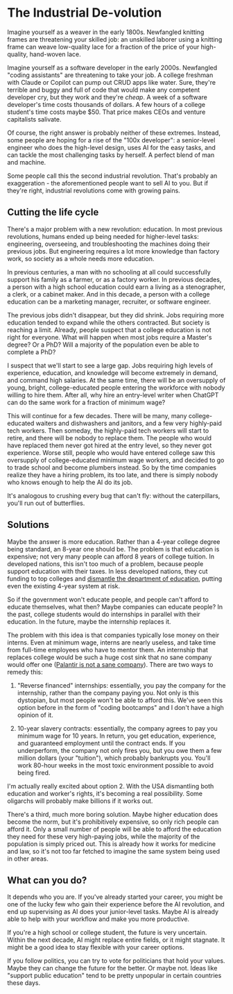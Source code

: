 

# The Industrial De-volution

Imagine yourself as a weaver in the early 1800s. Newfangled knitting frames are
threatening your skilled job: an unskilled laborer using a knitting frame can
weave low-quality lace for a fraction of the price of your high-quality, hand-woven
lace.

Imagine yourself as a software developer in the early 2000s. Newfangled "coding
assistants" are threatening to take your job. A college freshman with Claude or
Copilot can pump out CRUD apps like water. Sure, they're terrible and buggy and
full of code that would make any competent developer cry, but they work and
they're _cheap_. A week of a software developer's time costs thousands of dollars.
A few hours of a college student's time costs maybe $50. That price makes CEOs
and venture capitalists salivate.

Of course, the right answer is probably neither of these extremes. Instead,
some people are hoping for a rise of the "100x developer": a senior-level
engineer who does the high-level design, uses AI for the easy tasks, and can
tackle the most challenging tasks by herself. A perfect blend of man and machine.

Some people call this the second industrial revolution. That's probably an
exaggeration - the aforementioned people want to sell AI to you. But if they're
right, industrial revolutions come with growing pains.


## Cutting the life cycle

There's a major problem with a new revolution: education. In most previous revolutions,
humans ended up being needed for higher-level tasks: engineering, overseeing, and
troubleshooting the machines doing their previous jobs. But engineering requires a
lot more knowledge than factory work, so society as a whole needs more education.

In previous centuries, a man with no schooling at all could successfully support
his family as a farmer, or as a factory worker. In previous decades, a person
with a high school education could earn a living as a stenographer, a clerk,
or a cabinet maker. And in this decade, a person with a college education can
be a marketing manager, recruiter, or software engineer.

The previous jobs didn't disappear, but they did shrink. Jobs requiring more education
tended to expand while the others contracted. But society is reaching a limit.
Already, people suspect that a college education is not right for everyone. What
will happen when most jobs require a Master's degree? Or a PhD? Will a majority
of the population even be able to complete a PhD?

I suspect that we'll start to see a large gap. Jobs requiring high levels of
experience, education, and knowledge will become extremely in demand, and command
high salaries. At the same time, there will be an oversupply of young, bright,
college-educated people entering the workforce with nobody willing to hire them.
After all, why hire an entry-level writer when ChatGPT can do the same work
for a fraction of minimum wage?

This will continue for a few decades. There will be many, many college-educated
waiters and dishwashers and janitors, and a few very highly-paid tech workers. Then
someday, the highly-paid tech workers will start to retire, and there will be nobody
to replace them. The people who would have replaced them never got hired at the
entry level, so they never got experience. Worse still, people who would have entered
college saw this oversupply of college-educated minimum wage workers, and decided
to go to trade school and become plumbers instead. So by the time companies
realize they have a hiring problem, its too late, and there is simply nobody
who knows enough to help the AI do its job.

It's analogous to crushing every bug that can't fly: without the caterpillars,
you'll run out of butterflies.

## Solutions

Maybe the answer is more education. Rather than a 4-year college degree being
standard, an 8-year one should be. The problem is that education is expensive;
not very many people can afford 8 years of college tuition. In developed nations,
this isn't too much of a problem, because people support education with their taxes.
In less developed nations, they cut funding to top colleges and [dismantle the
department of education](https://www.whitehouse.gov/presidential-actions/2025/03/improving-education-outcomes-by-empowering-parents-states-and-communities/),
putting even the existing 4-year system at risk.

So if the government won't educate people, and people can't afford to educate themselves,
what then? Maybe companies can educate people? In the past, college students
would do internships in parallel with their education. In the future, maybe the
internship replaces it.

The problem with this idea is that companies typically lose money on their interns.
Even at minimum wage, interns are nearly useless, and take time from full-time
employees who have to mentor them. An internship that replaces college would be
such a huge cost sink that no sane company would offer one ([Palantir is not a sane company](https://www.businessinsider.com/palantir-launches-anti-college-internship-for-high-school-grads-2025-4)). There are two ways to remedy this:
  1) "Reverse financed" internships: essentially, you pay the company for the internship,
     rather than the company paying you. Not only is this dystopian, but most people
     won't be able to afford this. We've seen this option before in the form of "coding bootcamps"
     and I don't have a high opinion of it.

  2) 10-year slavery contracts: essentially, the company agrees to pay you minimum
     wage for 10 years. In return, you get education, experience, and guaranteed
     employment until the contract ends. If you underperform, the company not only
     fires you, but you owe them a few million dollars (your "tuition"), which
     probably bankrupts you. You'll work 80-hour weeks in the most toxic environment
     possible to avoid being fired.

I'm actually really excited about option 2. With the USA dismantling both
education and worker's rights, it's becoming a real possibility. Some oligarchs
will probably make billions if it works out.

There's a third, much more boring solution. Maybe higher education does become the
norm, but it's prohibitively expensive, so only rich people can afford it. Only
a small number of people will be able to afford the education they need for these
very high-paying jobs, while the majority of the population is simply priced out.
This is already how it works for medicine and law, so it's not too far fetched
to imagine the same system being used in other areas.

## What can you do?

It depends who you are. If you've already started your career, you might be one
of the lucky few who gain their experience before the AI revolution, and end up
supervising as AI does your junior-level tasks. Maybe AI is already able to help
with your workflow and make you more productive.

If you're a high school or college student, the future is very uncertain. Within
the next decade, AI might replace entire fields, or it might stagnate. It might
be a good idea to stay flexible with your career options.

If you follow politics, you can try to vote for politicians that hold your values.
Maybe they can change the future for the better. Or maybe not. Ideas like
"support public education" tend to be pretty unpopular in certain countries these
days.
